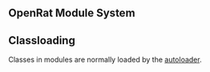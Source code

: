 OpenRat Module System
---------------------

## Classloading
Classes in modules are normally loaded by the [autoloader](autoload.php).

 